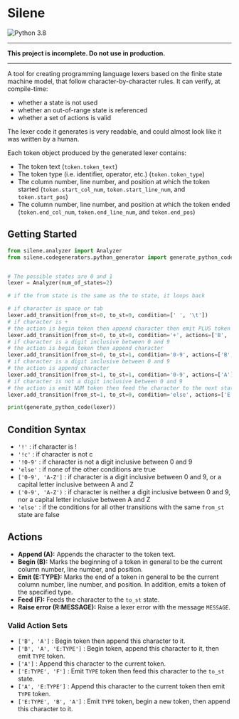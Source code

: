 # Silene

![Python 3.8](https://img.shields.io/badge/python-3.8-blue.svg)

---

**This project is incomplete. Do not use in production.**

---

A tool for creating programming language lexers based on the finite state
machine model, that follow character-by-character rules. It can verify, at compile-time:

- whether a state is not used
- whether an out-of-range state is referenced
- whether a set of actions is valid

The lexer code it generates is very readable, and could almost look like it was written by a human.

Each token object produced by the generated lexer contains:

- The token text (`token.token_text`)
- The token type (i.e. identifier, operator, etc.) (`token.token_type`)
- The column number, line number, and position at which the token started (`token.start_col_num`, `token.start_line_num`, and `token.start_pos`)
- The column number, line number, and position at which the token ended (`token.end_col_num`, `token.end_line_num`, and `token.end_pos`)

## Getting Started

```python
from silene.analyzer import Analyzer
from silene.codegenerators.python_generator import generate_python_code


# The possible states are 0 and 1
lexer = Analyzer(num_of_states=2)

# if the from state is the same as the to state, it loops back

# if character is space or tab
lexer.add_transition(from_st=0, to_st=0, condition=[' ', '\t'])
# if character is +
# the action is begin token then append character then emit PLUS token
lexer.add_transition(from_st=0, to_st=0, condition='+', actions=['B', 'A', 'E:PLUS'])
# if character is a digit inclusive between 0 and 9
# the action is begin token then append character
lexer.add_transition(from_st=0, to_st=1, condition='0-9', actions=['B', 'A'])
# if character is a digit inclusive between 0 and 9
# the action is append character
lexer.add_transition(from_st=1, to_st=1, condition='0-9', actions=['A'])
# if character is not a digit inclusive between 0 and 9
# the action is emit NUM token then feed the character to the next state (0)
lexer.add_transition(from_st=1, to_st=0, condition='else', actions=['E:NUM', 'F'])

print(generate_python_code(lexer))
```

## Condition Syntax

- `'!'` : if character is !
- `'!c'` : if character is not c
- `'!0-9'` : if character is not a digit inclusive between 0 and 9
- `'else'` : if none of the other conditions are true
- `['0-9', 'A-Z']` : if character is a digit inclusive between 0 and 9, or a capital letter inclusive between A and Z
- `('0-9', 'A-Z')` : if character is neither a digit inclusive between 0 and 9, nor a capital letter inclusive between A and Z
- `'else'` : if the conditions for all other transitions with the same `from_st` state are false

## Actions

- **Append (A):** Appends the character to the token text.
- **Begin (B):** Marks the beginning of a token in general to be the current column number, line number, and position.
- **Emit (E:TYPE):** Marks the end of a token in general to be the current column number, line number, and position. In addition, emits a token of the specified type.
- **Feed (F):** Feeds the character to the `to_st` state.
- **Raise error (R:MESSAGE):** Raise a lexer error with the message `MESSAGE`.

### Valid Action Sets

- `['B', 'A']` : Begin token then append this character to it.
- `['B', 'A', 'E:TYPE']` : Begin token, append this character to it, then emit `TYPE` token.
- `['A']` : Append this character to the current token.
- `['E:TYPE', 'F']` : Emit `TYPE` token then feed this character to the `to_st` state.
- `['A', 'E:TYPE']` : Append this character to the current token then emit `TYPE` token.
- `['E:TYPE', 'B', 'A']` : Emit `TYPE` token, begin a new token, then append this character to it.
